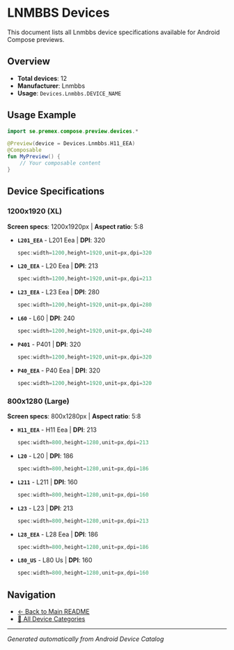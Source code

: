 # LNMBBS Devices

This document lists all Lnmbbs device specifications available for Android Compose previews.

## Overview

- **Total devices**: 12
- **Manufacturer**: Lnmbbs
- **Usage**: `Devices.Lnmbbs.DEVICE_NAME`

## Usage Example

```kotlin
import se.premex.compose.preview.devices.*

@Preview(device = Devices.Lnmbbs.H11_EEA)
@Composable
fun MyPreview() {
    // Your composable content
}
```

## Device Specifications

### 1200x1920 (XL)

**Screen specs**: 1200x1920px | **Aspect ratio**: 5:8

- **`L201_EEA`** - L201 Eea | **DPI**: 320
  ```kotlin
  spec:width=1200,height=1920,unit=px,dpi=320
  ```

- **`L20_EEA`** - L20 Eea | **DPI**: 213
  ```kotlin
  spec:width=1200,height=1920,unit=px,dpi=213
  ```

- **`L23_EEA`** - L23 Eea | **DPI**: 280
  ```kotlin
  spec:width=1200,height=1920,unit=px,dpi=280
  ```

- **`L60`** - L60 | **DPI**: 240
  ```kotlin
  spec:width=1200,height=1920,unit=px,dpi=240
  ```

- **`P401`** - P401 | **DPI**: 320
  ```kotlin
  spec:width=1200,height=1920,unit=px,dpi=320
  ```

- **`P40_EEA`** - P40 Eea | **DPI**: 320
  ```kotlin
  spec:width=1200,height=1920,unit=px,dpi=320
  ```

### 800x1280 (Large)

**Screen specs**: 800x1280px | **Aspect ratio**: 5:8

- **`H11_EEA`** - H11 Eea | **DPI**: 213
  ```kotlin
  spec:width=800,height=1280,unit=px,dpi=213
  ```

- **`L20`** - L20 | **DPI**: 186
  ```kotlin
  spec:width=800,height=1280,unit=px,dpi=186
  ```

- **`L211`** - L211 | **DPI**: 160
  ```kotlin
  spec:width=800,height=1280,unit=px,dpi=160
  ```

- **`L23`** - L23 | **DPI**: 213
  ```kotlin
  spec:width=800,height=1280,unit=px,dpi=213
  ```

- **`L28_EEA`** - L28 Eea | **DPI**: 186
  ```kotlin
  spec:width=800,height=1280,unit=px,dpi=186
  ```

- **`L80_US`** - L80 Us | **DPI**: 160
  ```kotlin
  spec:width=800,height=1280,unit=px,dpi=160
  ```

## Navigation

- [← Back to Main README](../../README.md)
- [📱 All Device Categories](../README.md)

---
*Generated automatically from Android Device Catalog*
